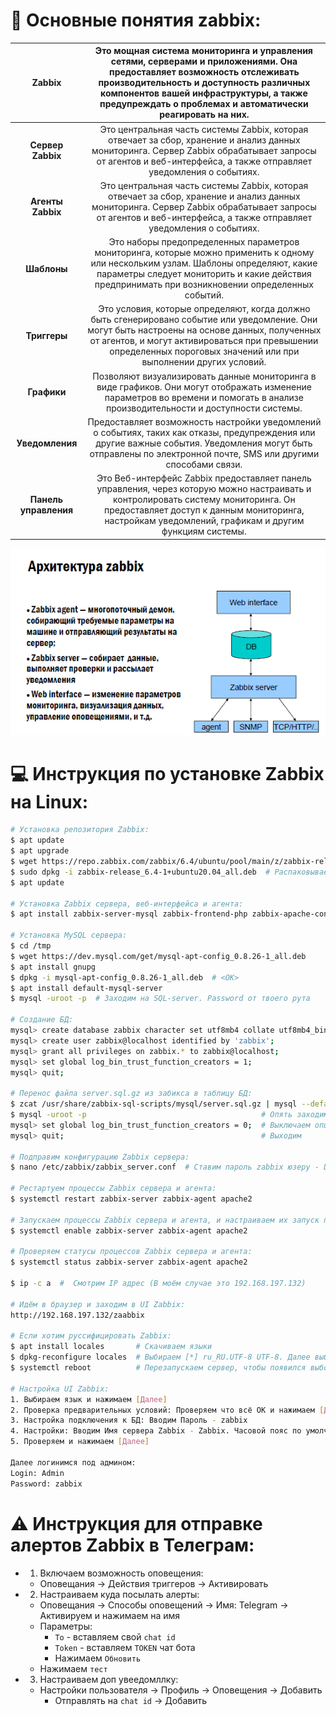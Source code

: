 # :pushpin: Основные понятия zabbix:

| Zabbix | Это мощная система мониторинга и управления сетями, серверами и приложениями. Она предоставляет возможность отслеживать производительность и доступность различных компонентов вашей инфраструктуры, а также предупреждать о проблемах и автоматически реагировать на них. |
| :---: | :---: |
| **Сервер Zabbix** | Это центральная часть системы Zabbix, которая отвечает за сбор, хранение и анализ данных мониторинга. Сервер Zabbix обрабатывает запросы от агентов и веб-интерфейса, а также отправляет уведомления о событиях. |
| **Агенты Zabbix** | Это центральная часть системы Zabbix, которая отвечает за сбор, хранение и анализ данных мониторинга. Сервер Zabbix обрабатывает запросы от агентов и веб-интерфейса, а также отправляет уведомления о событиях. |
| **Шаблоны** | Это наборы предопределенных параметров мониторинга, которые можно применить к одному или нескольким узлам. Шаблоны определяют, какие параметры следует мониторить и какие действия предпринимать при возникновении определенных событий. |
| **Триггеры** | Это условия, которые определяют, когда должно быть сгенерировано событие или уведомление. Они могут быть настроены на основе данных, полученных от агентов, и могут активироваться при превышении определенных пороговых значений или при выполнении других условий. |
| **Графики** | Позволяют визуализировать данные мониторинга в виде графиков. Они могут отображать изменение параметров во времени и помогать в анализе производительности и доступности системы. |
| **Уведомления** | Предоставляет возможность настройки уведомлений о событиях, таких как отказы, предупреждения или другие важные события. Уведомления могут быть отправлены по электронной почте, SMS или другими способами связи. |
| **Панель управления** | Это Веб-интерфейс Zabbix предоставляет панель управления, через которую можно настраивать и контролировать систему мониторинга. Он предоставляет доступ к данным мониторинга, настройкам уведомлений, графикам и другим функциям системы. |

![Screenshot](Zabbix_Architecture.png)

# :computer: Инструкция по установке Zabbix на Linux:

```bash
# Установка репозитория Zabbix:
$ apt update
$ apt upgrade
$ wget https://repo.zabbix.com/zabbix/6.4/ubuntu/pool/main/z/zabbix-release/zabbix-release_6.4-1+ubuntu20.04_all.deb  # Скачивание архива zabbix
$ sudo dpkg -i zabbix-release_6.4-1+ubuntu20.04_all.deb  # Распаковываем из архива
$ apt update

# Установка Zabbix сервера, веб-интерфейса и агента:
$ apt install zabbix-server-mysql zabbix-frontend-php zabbix-apache-conf zabbix-sql-scripts zabbix-agent

# Установка MySQL сервера:
$ cd /tmp
$ wget https://dev.mysql.com/get/mysql-apt-config_0.8.26-1_all.deb
$ apt install gnupg
$ dpkg -i mysql-apt-config_0.8.26-1_all.deb  # <OK>
$ apt install default-mysql-server
$ mysql -uroot -p  # Заходим на SQL-server. Password от твоего рута

# Создание БД:
mysql> create database zabbix character set utf8mb4 collate utf8mb4_bin;  # Создаём БД
mysql> create user zabbix@localhost identified by 'zabbix';               # Создаём пользака и пароль
mysql> grant all privileges on zabbix.* to zabbix@localhost;              # Даём привелегии пользаку
mysql> set global log_bin_trust_function_creators = 1;                    # Включаем опцию логирования
mysql> quit;                                                              # Выходим

# Перенос файла server.sql.gz из забикса в таблицу БД:
$ zcat /usr/share/zabbix-sql-scripts/mysql/server.sql.gz | mysql --default-character-set=utf8mb4 -uzabbix -p zabbix  # Пароль вводим от zabbix
$ mysql -uroot -p                                       # Опять заходим на SQL-server. Password от твоего рута
mysql> set global log_bin_trust_function_creators = 0;  # Выключаем опцию логирования
mysql> quit;                                            # Выходим

# Подправим конфигурацию Zabbix сервера:
$ nano /etc/zabbix/zabbix_server.conf  # Ставим пароль zabbix юзеру - DBPassword=zabbix

# Рестартуем процессы Zabbix сервера и агента:
$ systemctl restart zabbix-server zabbix-agent apache2

# Запускаем процессы Zabbix сервера и агента, и настраиваем их запуск при загрузке ОС:
$ systemctl enable zabbix-server zabbix-agent apache2

# Проверяем статусы процессов Zabbix сервера и агента:
$ systemctl status zabbix-server zabbix-agent apache2

$ ip -c a  #  Смотрим IP адрес (В моём случае это 192.168.197.132)

# Идём в браузер и заходим в UI Zabbix:
http://192.168.197.132/zaabbix

# Если хотим руссифицировать Zabbix:
$ apt install locales       # Скачиваем языки
$ dpkg-reconfigure locales  # Выбираем [*] ru_RU.UTF-8 UTF-8. Далее выбираем ru_RU.UTF-8
$ systemctl reboot          # Перезапускаем сервер, чтобы появился выбор языка

# Настройка UI Zabbix:
1. Выбираем язык и нажимаем [Далее]
2. Проверка предварительных условий: Проверяем что всё ОК и нажимаем [Далее]
3. Настройка подключения к БД: Вводим Пароль - zabbix
4. Настройки: Вводим Имя сервера Zabbix - Zabbix. Часовой пояс по умолчанию: (UTC+03:00) Europe/Moscow
5. Проверяем и нажимаем [Далее]

Далее логинимся под админом:
Login: Admin
Password: zabbix
```



# ⚠️ Инструкция для отправке алертов Zabbix в Телеграм:

- 1. Включаем возможность оповещения:
    - Оповещания → Действия триггеров → Активировать

- 2. Настраиваем куда посылать алерты:
    - Оповещания → Способы оповещений → Имя: Telegram → Активируем и нажимаем на имя
    - Параметры:
        - `To` - вставляем свой `chat id`
        - `Token` - вставляем `TOKEN` чат бота
        - Нажимаем `Обновить`
    - Нажимаем `тест`

- 3. Настраиваем доп увеедомллку:
    - Настройки пользователя → Профиль → Оповещения → Добавить
        - Отправлять на `chat id` → Добавить
      










